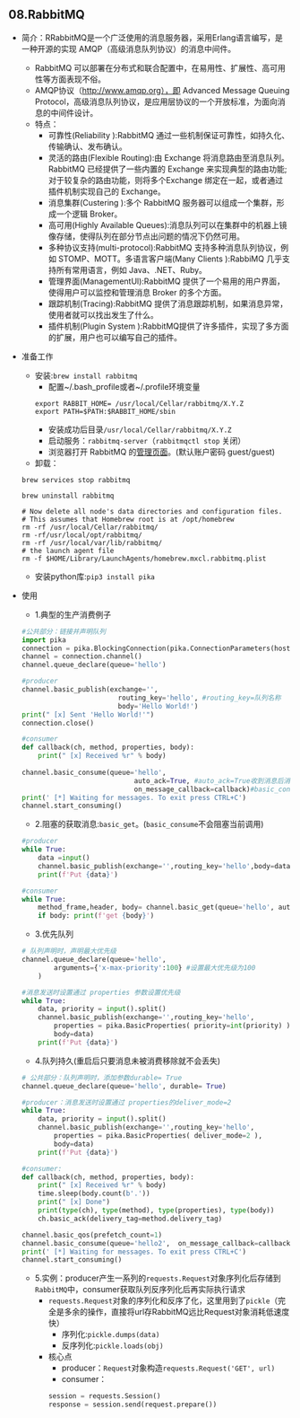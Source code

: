## 08.RabbitMQ
- 简介：RRabbitMQ是一个广泛使用的消息服务器，采用Erlang语言编写，是一种开源的实现 AMQP（高级消息队列协议）的消息中间件。
    - RabbitMQ 可以部署在分布式和联合配置中，在易用性、扩展性、高可用性等方面表现不俗。
    - AMQP协议（http://www.amqp.org），即 Advanced Message Queuing Protocol，高级消息队列协议，是应用层协议的一个开放标准，为面向消息的中间件设计。
    - 特点：
       - 可靠性(Reliability ):RabbitMQ 通过一些机制保证可靠性，如持久化、传输确认、发布确认。
       - 灵活的路由(Flexible Routing):由 Exchange 将消息路由至消息队列。RabbitMQ 已经提供了一些内置的 Exchange 来实现典型的路由功能;对于较复杂的路由功能，则将多个Exchange 绑定在一起，或者通过插件机制实现自己的 Exchange。
       - 消息集群(Custering ):多个 RabbitMQ 服务器可以组成一个集群，形成一个逻辑 Broker。
       - 高可用(Highly Available Queues):消息队列可以在集群中的机器上镜像存储，使得队列在部分节点出问题的情况下仍然可用。
       - 多种协议支持(multi-protocol):RabbitMQ 支持多种消息队列协议，例如 STOMP、MOTT。多语言客户端(Many Clients ):RabbiMQ 几乎支持所有常用语言，例如 Java、.NET、Ruby。
       - 管理界面(ManagementUl):RabbitMQ 提供了一个易用的用户界面，使得用户可以监控和管理消息 Broker 的多个方面。
       - 跟踪机制(Tracing):RabbitMQ 提供了消息跟踪机制，如果消息异常，使用者就可以找出发生了什么。
       - 插件机制(Plugin System ):RabbitMQ提供了许多插件，实现了多方面的扩展，用户也可以编写自己的插件。

- 准备工作
    - 安装:`brew install rabbitmq`
        - 配置~/.bash_profile或者~/.profile环境变量
        ```
        export RABBIT_HOME= /usr/local/Cellar/rabbitmq/X.Y.Z
        export PATH=$PATH:$RABBIT_HOME/sbin
        ```
        - 安装成功后目录`/usr/local/Cellar/rabbitmq/X.Y.Z`
        - 启动服务：`rabbitmq-server`（`rabbitmqctl stop` 关闭）
        - 浏览器打开 RabbitMQ 的[管理页面](http://localhost:15672)。(默认账户密码 guest/guest)
    - 卸载：
    ```
    brew services stop rabbitmq

    brew uninstall rabbitmq

    # Now delete all node's data directories and configuration files.
    # This assumes that Homebrew root is at /opt/homebrew
    rm -rf /usr/local/Cellar/rabbitmq/
    rm -rf/usr/local/opt/rabbitmq/
    rm -rf /usr/local/var/lib/rabbitmq/
    # the launch agent file
    rm -f $HOME/Library/LaunchAgents/homebrew.mxcl.rabbitmq.plist
    ```
    - 安装python库:`pip3 install pika`
- 使用
    - 1.典型的生产消费例子
    ```python
    #公共部分：链接并声明队列
    import pika
    connection = pika.BlockingConnection(pika.ConnectionParameters(host='localhost'))
    channel = connection.channel()
    channel.queue_declare(queue='hello')

    #producer
    channel.basic_publish(exchange='',
                            routing_key='hello', #routing_key=队列名称
                            body='Hello World!')
    print(" [x] Sent 'Hello World!'")
    connection.close()

    #consumer
    def callback(ch, method, properties, body):
        print(" [x] Received %r" % body)
        
    channel.basic_consume(queue='hello', 
                                auto_ack=True, #auto_ack=True收到消息后消息可以被删除
                                on_message_callback=callback)#basic_consume不阻塞
    print(' [*] Waiting for messages. To exit press CTRL+C')
    channel.start_consuming()
    ```

    - 2.阻塞的获取消息:`basic_get`。(`basic_consume`不会阻塞当前调用)
    ```python
    #producer
    while True:
        data =input()
        channel.basic_publish(exchange='',routing_key='hello',body=data)
        print(f'Put {data}')

    #consumer
    while True:
        method_frame,header, body= channel.basic_get(queue='hello', auto_ack=True)
        if body: print(f'get {body}')
    ```

    - 3.优先队列
    ```python
    # 队列声明时，声明最大优先级
    channel.queue_declare(queue='hello', 
            arguments={'x-max-priority':100} #设置最大优先级为100
        )

    #消息发送时设置通过 properties 参数设置优先级
    while True:
        data, priority = input().split()
        channel.basic_publish(exchange='',routing_key='hello',
            properties = pika.BasicProperties( priority=int(priority) ), #设置发送消息的优先级
            body=data)
        print(f'Put {data}')
    ```

    - 4.队列持久(重启后只要消息未被消费移除就不会丢失)
    ```python
    # 公共部分：队列声明时，添加参数durable= True
    channel.queue_declare(queue='hello', durable= True)

    #producer：消息发送时设置通过 properties的deliver_mode=2
    while True:
        data, priority = input().split()
        channel.basic_publish(exchange='',routing_key='hello',
            properties = pika.BasicProperties( deliver_mode=2 ),
            body=data)
        print(f'Put {data}')

    #consumer:
    def callback(ch, method, properties, body):
        print(" [x] Received %r" % body)
        time.sleep(body.count(b'.'))
        print(" [x] Done")
        print(type(ch), type(method), type(properties), type(body))
        ch.basic_ack(delivery_tag=method.delivery_tag)

    channel.basic_qos(prefetch_count=1)
    channel.basic_consume(queue='hello2',  on_message_callback=callback)
    print(' [*] Waiting for messages. To exit press CTRL+C')
    channel.start_consuming()
    ```

    - 5.实例：producer产生一系列的`requests.Request`对象序列化后存储到`RabbitMQ`中，consumer获取队列反序列化后再实际执行请求
        - `requests.Request`对象的序列化和反序了化，这里用到了`pickle`（完全是多余的操作，直接将url存RabbitMQ远比Request对象消耗低速度快）
            - 序列化:`pickle.dumps(data)`
            - 反序列化:`pickle.loads(obj)`
        - 核心点
            - producer：`Request`对象构造`requests.Request('GET', url)`
            - consumer：
            ```python
            session = requests.Session()
            response = session.send(request.prepare())
            ```